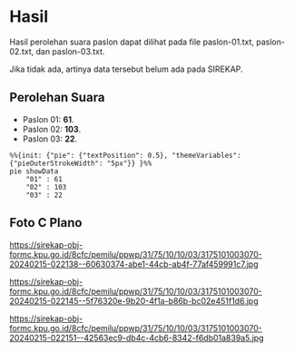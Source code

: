 # Hasil

Hasil perolehan suara paslon dapat dilihat pada file paslon-01.txt, paslon-02.txt, dan paslon-03.txt.

Jika tidak ada, artinya data tersebut belum ada pada SIREKAP.

## Perolehan Suara

 * Paslon 01: **61**.
 * Paslon 02: **103**.
 * Paslon 03: **22**.

```mermaid
%%{init: {"pie": {"textPosition": 0.5}, "themeVariables": {"pieOuterStrokeWidth": "5px"}} }%%
pie showData
    "01" : 61
    "02" : 103
    "03" : 22
```
## Foto C Plano

https://sirekap-obj-formc.kpu.go.id/8cfc/pemilu/ppwp/31/75/10/10/03/3175101003070-20240215-022138--60630374-abe1-44cb-ab4f-77af459991c7.jpg

https://sirekap-obj-formc.kpu.go.id/8cfc/pemilu/ppwp/31/75/10/10/03/3175101003070-20240215-022145--5f76320e-9b20-4f1a-b86b-bc02e451f1d6.jpg

https://sirekap-obj-formc.kpu.go.id/8cfc/pemilu/ppwp/31/75/10/10/03/3175101003070-20240215-022151--42563ec9-db4c-4cb6-8342-f6db01a839a5.jpg
